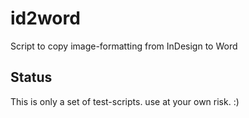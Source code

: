 # id2word
Script to copy image-formatting from InDesign to Word 

## Status
This is only a set of test-scripts. use at your own risk. :)
